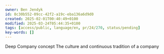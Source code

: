 ```yaml
---
owner: Ben Jendyk
id: 8c30b552-09cc-42f2-a19c-eba136a6d9d0
created: 2025-02-01T00:40:49+0100
modified: 2025-03-24T05:44:35+0100
tags: [access/public, language/en, pr/24/270, status/pending]
key-words: []
---
```


Deep Company concept
The culture and continuous tradition of a company